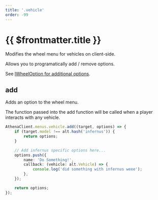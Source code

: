 ```yaml
---
title: '.vehicle'
order: -99
---
```


# {{ $frontmatter.title }}

Modifies the wheel menu for vehicles on client-side.

Allows you to programatically add / remove options.

See [IWheelOption for additional options](iWheelOption.md).

## add

Adds an option to the wheel menu.

The function passed into the add function will be called when a player interacts with any vehicle.

```ts
AthenaClient.menus.vehicle.add((target, options) => {
    if (target.model !== alt.hash('infernus')) {
        return options;
    }

    // Add infernus specific options here...
    options.push({
        name: 'Do Something!',
        callback: (vehicle: alt.Vehicle) => {
            console.log('did something with infernus weee');
        },
    });

    return options;
});
```
